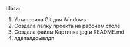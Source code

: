 Шаги: 
1. Установила Git для Windows
2. Создала папку проекта на рабочем столе
3. Создала файлы Картинка.jpg и README.md
4. лдвпалдоывлдп